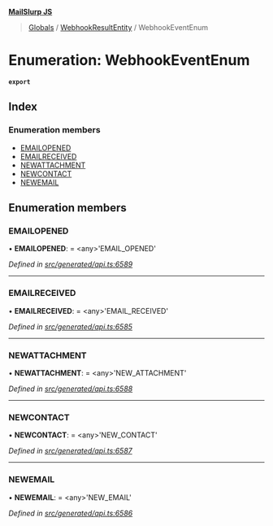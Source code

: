 **[MailSlurp JS](../README.md)**

> [Globals](../README.md) / [WebhookResultEntity](../modules/webhookresultentity.md) / WebhookEventEnum

# Enumeration: WebhookEventEnum

**`export`** 

## Index

### Enumeration members

* [EMAILOPENED](webhookresultentity.webhookeventenum.md#emailopened)
* [EMAILRECEIVED](webhookresultentity.webhookeventenum.md#emailreceived)
* [NEWATTACHMENT](webhookresultentity.webhookeventenum.md#newattachment)
* [NEWCONTACT](webhookresultentity.webhookeventenum.md#newcontact)
* [NEWEMAIL](webhookresultentity.webhookeventenum.md#newemail)

## Enumeration members

### EMAILOPENED

•  **EMAILOPENED**:  = \<any>'EMAIL\_OPENED'

*Defined in [src/generated/api.ts:6589](https://github.com/mailslurp/mailslurp-client/blob/2c659a7/src/generated/api.ts#L6589)*

___

### EMAILRECEIVED

•  **EMAILRECEIVED**:  = \<any>'EMAIL\_RECEIVED'

*Defined in [src/generated/api.ts:6585](https://github.com/mailslurp/mailslurp-client/blob/2c659a7/src/generated/api.ts#L6585)*

___

### NEWATTACHMENT

•  **NEWATTACHMENT**:  = \<any>'NEW\_ATTACHMENT'

*Defined in [src/generated/api.ts:6588](https://github.com/mailslurp/mailslurp-client/blob/2c659a7/src/generated/api.ts#L6588)*

___

### NEWCONTACT

•  **NEWCONTACT**:  = \<any>'NEW\_CONTACT'

*Defined in [src/generated/api.ts:6587](https://github.com/mailslurp/mailslurp-client/blob/2c659a7/src/generated/api.ts#L6587)*

___

### NEWEMAIL

•  **NEWEMAIL**:  = \<any>'NEW\_EMAIL'

*Defined in [src/generated/api.ts:6586](https://github.com/mailslurp/mailslurp-client/blob/2c659a7/src/generated/api.ts#L6586)*
